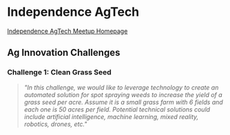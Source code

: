 # Independence AgTech
[Independence AgTech Meetup Homepage](https://www.meetup.com/Independence-Ag-Tech-Meetup/ "Meetup Homepage")

## Ag Innovation Challenges

### Challenge 1: Clean Grass Seed
> *"In this challenge, we would like to leverage technology to create an automated solution for spot spraying weeds to increase the yield of a grass seed per acre.  Assume it is a small grass farm with 6 fields and each one is 50 acres per field.  Potential technical solutions could include artificial 
intelligence, machine learning, mixed reality, robotics, drones, etc."*

